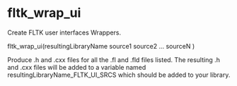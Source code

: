   

# fltk_wrap_ui  
Create FLTK user interfaces Wrappers.  

fltk_wrap_ui(resultingLibraryName source1
             source2 ... sourceN )

  

Produce .h and .cxx files for all the .fl and .fld files listed.  The
resulting .h and .cxx files will be added to a variable named
resultingLibraryName_FLTK_UI_SRCS which should be added to your
library.  

